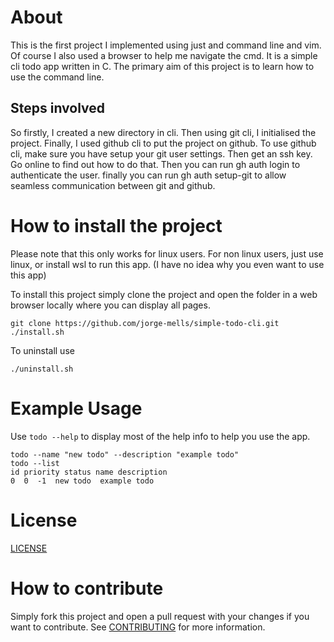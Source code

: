 # About

This is the first project I implemented using just and command line and vim. Of course I also used a browser to help me navigate the cmd. It is a simple cli todo app written in C. The primary aim of this project is to learn how to use the command line.

## Steps involved

So firstly, I created a new directory in cli. Then using git cli, I initialised the project. Finally, I used github cli to put the project on github. To use github cli, make sure you have setup your git user settings. Then get an ssh key. Go online to find out how to do that. Then you can run gh auth login to authenticate the user. finally you can run gh auth setup-git to allow seamless communication between git and github.

# How to install the project

Please note that this only works for linux users. For non linux users, just use linux, or install wsl to run this app. (I have no idea why you even want to use this app)

To install this project simply clone the project and open the folder in a web browser locally where you can display all pages.

```
git clone https://github.com/jorge-mells/simple-todo-cli.git
./install.sh

```
To uninstall use
```
./uninstall.sh
```

# Example Usage

Use `todo --help` to display most of the help info to help you use the app. 

```
todo --name "new todo" --description "example todo"
todo --list
id priority status name description
0  0  -1  new todo  example todo 
```

# License

[LICENSE](LICENSE.md)

# How to contribute

Simply fork this project and open a pull request with your changes if you want to contribute. See [CONTRIBUTING](CONTRIBUTING.md) for more information.

